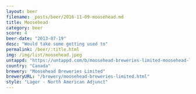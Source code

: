 ```yaml
---
layout: beer
filename: _posts/beer/2016-11-09-moosehead.md
title: Moosehead
category: beer
score: 4
beer-date: "2013-07-19"
desc: "Would take some getting used to"
permalink: /beer/:title.html
img: /img/list/moosehead.jpeg
untappd: "https://untappd.com/b/moosehead-breweries-limited-moosehead-lager/5440"
country: "Canada"
brewery: "Moosehead Breweries Limited"
breweryURL: "/brewery/moosehead-breweries-limited.html"
style: "Lager - North American Adjunct"
---
```

